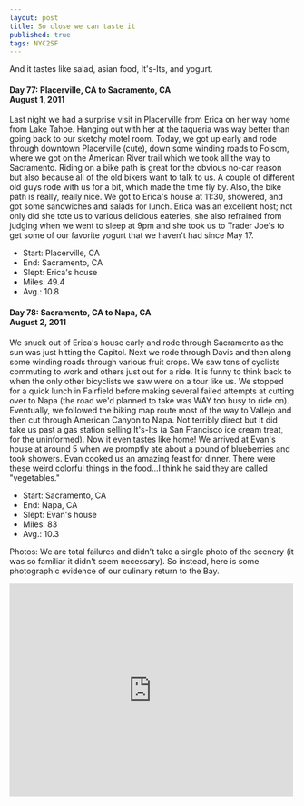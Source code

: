 ```yaml
---
layout: post
title: So close we can taste it
published: true
tags: NYC2SF
---
```

And it tastes like salad, asian food, It's-Its, and yogurt.

#### Day 77: Placerville, CA to Sacramento, CA<br/>August 1, 2011

Last night we had a surprise visit in Placerville from Erica on her way home
from Lake Tahoe. Hanging out with her at the taqueria was way better than going
back to our sketchy motel room. Today, we got up early and rode through
downtown Placerville (cute), down some winding roads to Folsom, where we got on
the American River trail which we took all the way to Sacramento.  Riding on a
bike path is great for the obvious no-car reason but also because all of the
old bikers want to talk to us. A couple of different old guys rode with us for
a bit, which made the time fly by. Also, the bike path is really, really nice.
We got to Erica's house at 11:30, showered, and got some sandwiches and salads
for lunch. Erica was an excellent host; not only did she tote us to various
delicious eateries, she also refrained from judging when we went to sleep at
9pm and she took us to Trader Joe's to get some of our favorite yogurt that we
haven't had since May 17.

* Start: Placerville, CA
* End: Sacramento, CA
* Slept: Erica's house
* Miles: 49.4
* Avg.: 10.8


#### Day 78: Sacramento, CA to Napa, CA<br/>August 2, 2011

We snuck out of Erica's house early and rode through Sacramento as the sun was
just hitting the Capitol. Next we rode through Davis and then along some
winding roads through various fruit crops. We saw tons of cyclists commuting to
work and others just out for a ride. It is funny to think back to when the only
other bicyclists we saw were on a tour like us. We stopped for a quick lunch in
Fairfield before making several failed attempts at cutting over to Napa (the
road we'd planned to take was WAY too busy to ride on).  Eventually, we
followed the biking map route most of the way to Vallejo and then cut through
American Canyon to Napa. Not terribly direct but it did take us past a gas
station selling It's-Its (a San Francisco ice cream treat, for the uninformed).
Now it even tastes like home! We arrived at Evan's house at around 5 when we
promptly ate about a pound of blueberries and took showers. Evan cooked us an
amazing feast for dinner. There were these weird colorful things in the
food...I think he said they are called "vegetables."

* Start: Sacramento, CA
* End: Napa, CA
* Slept: Evan's house
* Miles: 83
* Avg.: 10.3

Photos: We are total failures and didn't take a single photo of the scenery (it was so familiar it didn't seem necessary). So instead, here is some photographic evidence of our culinary return to the Bay.

<iframe src="https://www.flickr.com/photos/123683527@N06/13945091293/in/set-72157644113724672/player/" width="500" height="375" frameborder="0" allowfullscreen webkitallowfullscreen mozallowfullscreen oallowfullscreen msallowfullscreen></iframe>

